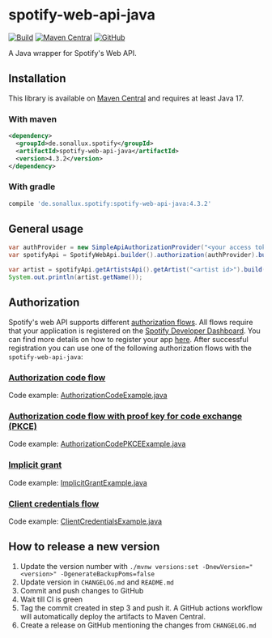 # spotify-web-api-java

[![Build](https://github.com/sonallux/spotify-web-api-java/workflows/Build/badge.svg)](https://github.com/sonallux/spotify-web-api-java/actions?query=workflow%3ABuild)
[![Maven Central](https://img.shields.io/maven-central/v/de.sonallux.spotify/spotify-web-api-java)](https://central.sonatype.com/artifact/de.sonallux.spotify/spotify-web-api-java)
[![GitHub](https://img.shields.io/github/license/sonallux/spotify-web-api-java)](https://github.com/sonallux/spotify-web-api-java/blob/main/LICENSE)

A Java wrapper for Spotify's Web API.

## Installation
This library is available on [Maven Central](https://central.sonatype.com/artifact/de.sonallux.spotify/spotify-web-api-java) and requires at least Java 17.

### With maven
```xml
<dependency>
  <groupId>de.sonallux.spotify</groupId>
  <artifactId>spotify-web-api-java</artifactId>
  <version>4.3.2</version>
</dependency>
```

### With gradle
```groovy
compile 'de.sonallux.spotify:spotify-web-api-java:4.3.2'
```

## General usage
```java
var authProvider = new SimpleApiAuthorizationProvider("<your access token>");
var spotifyApi = SpotifyWebApi.builder().authorization(authProvider).build();

var artist = spotifyApi.getArtistsApi().getArtist("<artist id>").build().execute();
System.out.println(artist.getName());
```

## Authorization
Spotify's web API supports different [authorization flows](https://developer.spotify.com/documentation/web-api/concepts/authorization). All flows require that your application is registered on the [Spotify Developer Dashboard](https://developer.spotify.com/dashboard). You can find more details on how to register your app [here](https://developer.spotify.com/documentation/web-api/concepts/apps). After successful registration you can use one of the following authorization flows with the `spotify-web-api-java`:

### [Authorization code flow](https://developer.spotify.com/documentation/web-api/tutorials/code-flow)
Code example: [AuthorizationCodeExample.java](spotify-web-api-java/src/test/java/examples/AuthorizationCodeExample.java)
### [Authorization code flow with proof key for code exchange (PKCE)](https://developer.spotify.com/documentation/web-api/tutorials/code-pkce-flow)
Code example: [AuthorizationCodePKCEExample.java](spotify-web-api-java/src/test/java/examples/AuthorizationCodePKCEExample.java)
### [Implicit grant](https://developer.spotify.com/documentation/web-api/tutorials/implicit-flow)
Code example: [ImplicitGrantExample.java](spotify-web-api-java/src/test/java/examples/ImplicitGrantExample.java)
### [Client credentials flow](https://developer.spotify.com/documentation/web-api/tutorials/client-credentials-flow)
Code example: [ClientCredentialsExample.java](spotify-web-api-java/src/test/java/examples/ClientCredentialsExample.java)

## How to release a new version
1. Update the version number with `./mvnw versions:set -DnewVersion="<version>" -DgenerateBackupPoms=false`
2. Update version in `CHANGELOG.md` and `README.md`
3. Commit and push changes to GitHub
4. Wait till CI is green
5. Tag the commit created in step 3 and push it. A GitHub actions workflow will automatically deploy the artifacts to Maven Central.
6. Create a release on GitHub mentioning the changes from `CHANGELOG.md`
